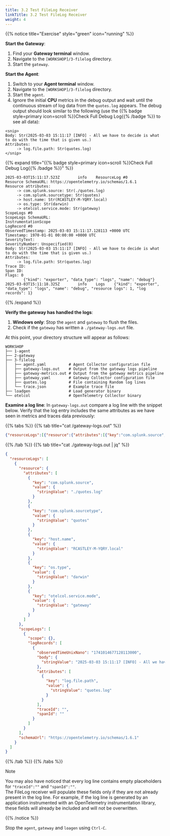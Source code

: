 ```yaml
---
title: 3.2 Test FileLog Receiver
linkTitle: 3.2 Test FileLog Receiver
weight: 4
---
```


{{% notice title="Exercise" style="green" icon="running" %}}

**Start the Gateway**:

1. Find your **Gateway terminal** window.
2. Navigate to the `[WORKSHOP]/3-filelog` directory.
3. Start the `gateway`.

**Start the Agent**:

1. Switch to your **Agent terminal** window.
2. Navigate to the `[WORKSHOP]/3-filelog` directory.
3. Start the `agent`.
4. Ignore the initial **CPU** metrics in the debug output and wait until the continuous stream of log data from the `quotes.log` appears. The debug output should look similar to the following (use the {{% badge style=primary icon=scroll %}}Check Full Debug Log{{% /badge %}} to see all data):

```text
<snip>
Body: Str(2025-03-03 15:11:17 [INFO] - All we have to decide is what to do with the time that is given us.)
Attributes:
     -> log.file.path: Str(quotes.log)
</snip>
```

{{% expand title="{{% badge style=primary icon=scroll %}}Check Full Debug Log{{% /badge %}}" %}}

```text
2025-03-03T15:11:17.523Z        info    ResourceLog #0
Resource SchemaURL: https://opentelemetry.io/schemas/1.6.1
Resource attributes:
     -> com.splunk.source: Str(./quotes.log)
     -> com.splunk.sourcetype: Str(quotes)
     -> host.name: Str(RCASTLEY-M-YQRY.local)
     -> os.type: Str(darwin)
     -> otelcol.service.mode: Str(gateway)
ScopeLogs #0
ScopeLogs SchemaURL:
InstrumentationScope
LogRecord #0
ObservedTimestamp: 2025-03-03 15:11:17.128113 +0000 UTC
Timestamp: 1970-01-01 00:00:00 +0000 UTC
SeverityText:
SeverityNumber: Unspecified(0)
Body: Str(2025-03-03 15:11:17 [INFO] - All we have to decide is what to do with the time that is given us.)
Attributes:
     -> log.file.path: Str(quotes.log)
Trace ID:
Span ID:
Flags: 0
        {"kind": "exporter", "data_type": "logs", "name": "debug"}
2025-03-03T15:11:18.325Z        info    Logs    {"kind": "exporter", "data_type": "logs", "name": "debug", "resource logs": 1, "log records": 1}
```

{{% /expand %}}

**Verify the gateway has handled the logs**:

1. **Windows only**: Stop the `agent` and `gateway` to flush the files.
2. Check if the `gateway` has written a `./gateway-logs.out` file.

At this point, your directory structure will appear as follows:

```text { title="Updated Directory Structure" }
WORKSHOP
├── 1-agent
├── 2-gateway
├── 3-filelog
│   ├── agent.yaml          # Agent Collector configuration file
│   ├── gateway-logs.out    # Output from the gateway logs pipeline
│   ├── gateway-metrics.out # Output from the gateway metrics pipeline
│   ├── gateway.yaml        # Gateway Collector configuration file
│   ├── quotes.log          # File containing Random log lines
│   └── trace.json          # Example trace file
├── loadgen                 # Load generator binary
└── otelcol                 # OpenTelemetry Collector binary
```

**Examine a log line**: In `gateway-logs.out` compare a log line with the snippet below. Verify that the log entry includes the same attributes as we have seen in metrics and traces data previously:

{{% tabs %}}
{{% tab title="cat /gateway-logs.out" %}}

```json
{"resourceLogs":[{"resource":{"attributes":[{"key":"com.splunk.source","value":{"stringValue":"./quotes.log"}},{"key":"com.splunk.sourcetype","value":{"stringValue":"quotes"}},{"key":"host.name","value":{"stringValue":"RCASTLEY-M-YQRY.local"}},{"key":"os.type","value":{"stringValue":"darwin"}},{"key":"otelcol.service.mode","value":{"stringValue":"gateway"}}]},"scopeLogs":[{"scope":{},"logRecords":[{"observedTimeUnixNano":"1741014677128113000","body":{"stringValue":"2025-03-03 15:11:17 [INFO] - All we have to decide is what to do with the time that is given us."},"attributes":[{"key":"log.file.path","value":{"stringValue":"quotes.log"}}],"traceId":"","spanId":""}]}],"schemaUrl":"https://opentelemetry.io/schemas/1.6.1"}]}
```

{{% /tab %}}
{{% tab title="cat ./gateway-logs.out | jq" %}}

```json
{
  "resourceLogs": [
    {
      "resource": {
        "attributes": [
          {
            "key": "com.splunk.source",
            "value": {
              "stringValue": "./quotes.log"
            }
          },
          {
            "key": "com.splunk.sourcetype",
            "value": {
              "stringValue": "quotes"
            }
          },
          {
            "key": "host.name",
            "value": {
              "stringValue": "RCASTLEY-M-YQRY.local"
            }
          },
          {
            "key": "os.type",
            "value": {
              "stringValue": "darwin"
            }
          },
          {
            "key": "otelcol.service.mode",
            "value": {
              "stringValue": "gateway"
            }
          }
        ]
      },
      "scopeLogs": [
        {
          "scope": {},
          "logRecords": [
            {
              "observedTimeUnixNano": "1741014677128113000",
              "body": {
                "stringValue": "2025-03-03 15:11:17 [INFO] - All we have to decide is what to do with the time that is given us."
              },
              "attributes": [
                {
                  "key": "log.file.path",
                  "value": {
                    "stringValue": "quotes.log"
                  }
                }
              ],
              "traceId": "",
              "spanId": ""
            }
          ]
        }
      ],
      "schemaUrl": "https://opentelemetry.io/schemas/1.6.1"
    }
  ]
}
```

{{% /tab %}}
{{% /tabs %}}

> [!NOTE]
> You may also have noticed that every log line contains empty placeholders for `"traceId":""` and `"spanId":""`.  
> The FileLog receiver will populate these fields only if they are not already present in the log line.
> For example, if the log line is generated by an application instrumented with an OpenTelemetry instrumentation library, these fields will already be included and will not be overwritten.

{{% /notice %}}

Stop the `agent`, `gateway` and `loagen` using `Ctrl-C`.
